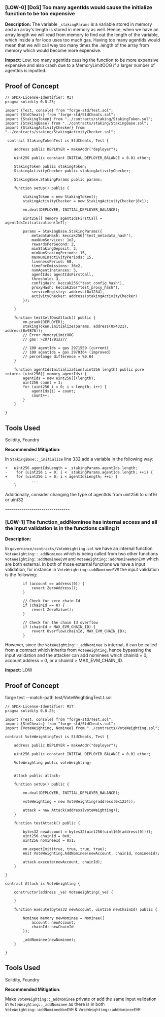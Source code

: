 
### [LOW-0] [DoS] Too many agentIds would cause the initialize function to be too expensive

**Description:** 
The variable `_stakingParams` is a variable stored in memory and an array's length is stored in memory as well. Hence, when we have an array.length we will read from memory to find out the length of the variable, which inside a for loop uses too much gas. Having too many agentIds would mean that we will call way too many times the .length of the array from memory which would become more expensive.

**Impact:**
Low, too many agentIds causing the function to be more expensive expensive and also crash due to a MemoryLimitOOG if a larger number of agentIds is inputted. 

## Proof of Concept

```
// SPDX-License-Identifier: MIT
pragma solidity 0.8.25;

import {Test, console} from "forge-std/Test.sol";
import {StdCheats} from "forge-std/StdCheats.sol";
import {StakingToken} from "../contracts/staking/StakingToken.sol";
import {StakingBase} from "../contracts/staking/StakingBase.sol";
import {StakingActivityChecker} from "../contracts/staking/StakingActivityChecker.sol";

 contract StakingTokenTest is StdCheats, Test {

    address public DEPLOYER = makeAddr("deployer");

    uint256 public constant INITIAL_DEPLOYER_BALANCE = 0.01 ether;

    StakingToken public stakingToken;
    StakingActivityChecker public stakingActivityChecker;

    StakingBase.StakingParams public params;

    function setUp() public {

        stakingToken = new StakingToken();
        stakingActivityChecker = new StakingActivityChecker(0x1);

        vm.deal(DEPLOYER, INITIAL_DEPLOYER_BALANCE);

        uint256[] memory agentIdsFirstCall = agentIdsInitialization(1e7);

        params = StakingBase.StakingParams({
            metadataHash: keccak256("test_metadata_hash"),
            maxNumServices: 1e2,
            rewardsPerSecond: 2,
            minStakingDeposit: 2,
            minNumStakingPeriods: 15,
            maxNumInactivityPeriods: 15,
            livenessPeriod: 60,
            timeForEmissions: 36e2,
            numAgentInstances: 5,
            agentIds: agentIdsFirstCall,
            threshold: 3,
            configHash: keccak256("test_config_hash"),
            proxyHash: keccak256("test_proxy_hash"),
            serviceRegistry: address(0x1234),
            activityChecker: address(stakingActivityChecker)
        });

    }

    function testSelfDosAttack() public {
        vm.prank(DEPLOYER);
        stakingToken.initialize(params, address(0x4321), address(0x9876)); 
        // Error MemoryLimitOOG
        // gas: >28717912277

        // 100 agentIds = gas 2971559 (current)
        // 100 agentIds = gas 2970364 (improved)
        // percetange difference = %0.04
    }

    function agentIdsInitialization(uint256 length) public pure returns (uint256[] memory agentIds) {
        agentIds = new uint256[](length);
        uint256 count = 1;
        for (uint256 i = 0; i < length; i++) {
            agentIds[i] = count;
            count++;
        }
    }

}
```

## Tools Used
Solidity, Foundry

**Recommended Mitigation:**

In `StakingBase::_initialize` line 332 add a variable in the following way:

```
+   uint256 agentIdsLength = _stakingParams.agentIds.length;    
-    for (uint256 i = 0; i < _stakingParams.agentIds.length; ++i) {
+    for (uint256 i = 0; i < agentIdsLength; ++i) {
            ...
    }

```

Additionally, consider changing the type of agentIds from uint256 to uint16 or uint32

**--------------------------------**

### [LOW-1] The function_addNominee has internal access and all the input validation is in the functions calling it

**Description:** 

In `governance/contracts/VoteWeighting.sol` we have an internal function `VoteWeighting::_addNominee` which is being called from two other functions `VoteWeighting::addNomineeEVM` and `VoteWeighting::addNomineeNonEVM` which are both external. In both of those external functions we have a input validation, for instance in `VoteWeighting::addNomineeEVM` the input validation is the following:

```
        if (account == address(0)) {
            revert ZeroAddress();
        }

        // Check for zero chain Id
        if (chainId == 0) {
            revert ZeroValue();
        }

        // Check for the chain Id overflow
        if (chainId > MAX_EVM_CHAIN_ID) {
            revert Overflow(chainId, MAX_EVM_CHAIN_ID);
        }
```

However, since the `VoteWeighting::_addNominee` is internal, it can be called from a contract which inherits from `VoteWeighting`, hence bypassing the input validation and the attacker can add nominees which chainId = 0, account address = 0, or a chainId > MAX_EVM_CHAIN_ID.

**Impact:**
LOW

## Proof of Concept

forge test --match-path test/VoteWeightingTest.t.sol

```
// SPDX-License-Identifier: MIT
pragma solidity 0.8.25;

import {Test, console} from "forge-std/Test.sol";
import {StdCheats} from "forge-std/StdCheats.sol";
import {VoteWeighting, Nominee} from "../contracts/VoteWeighting.sol";

contract VoteWeightingTest is StdCheats, Test {

    address public DEPLOYER = makeAddr("deployer");

    uint256 public constant INITIAL_DEPLOYER_BALANCE = 0.01 ether;

    VoteWeighting public voteWeighting;


    Attack public attack;

    function setUp() public {

        vm.deal(DEPLOYER, INITIAL_DEPLOYER_BALANCE);

        voteWeighting = new VoteWeighting(address(0x1234));

        attack = new Attack(address(voteWeighting));
    }

    function testAttack() public {

        bytes32 newAccount = bytes32(uint256(uint160(address(0))));
        uint256 chainId = 0x0;
        uint256 nomineeId = 0x1;

        vm.expectEmit(true, true, true, true);
        emit VoteWeighting.AddNominee(newAccount, chainId, nomineeId);

        attack.execute(newAccount, chainId);
    }

}

contract Attack is VoteWeighting {

    constructor(address _ve) VoteWeighting(_ve) {

    }

    function execute(bytes32 newAccount, uint256 newChainId) public {
    
        Nominee memory newNominee = Nominee({
            account: newAccount,
            chainId: newChainId
        });

        _addNominee(newNominee);
    }

}

```

## Tools Used
Solidity, Foundry

**Recommended Mitigation:**

Make `VoteWeighting::_addNominee` private or add the same input validation in `VoteWeighting::_addNominee` as there is in both `VoteWeighting::addNomineeNonEVM` & `VoteWeighting::addNomineeEVM`
